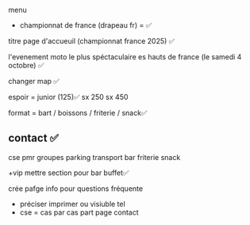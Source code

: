 menu 
- championnat de france (drapeau fr) = ✅

titre page d'accueuil (championnat france 2025) ✅

l'evenement moto le plus spéctaculaire es hauts de france (le samedi 4 octobre) ✅

changer map ✅



espoir = junior (125)✅
sx 250
sx 450

format = bart / boissons / friterie / snack✅


contact ✅
- 
cse
pmr
groupes
parking 
transport
bar 
friterie
snack

+vip mettre section pour bar buffet✅

crée pafge info pour questions fréquente
- préciser imprimer ou visiuble tel 
- cse = cas par cas part page contact
